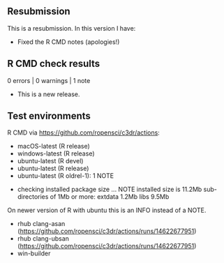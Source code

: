 ## Resubmission
This is a resubmission. In this version I have:

* Fixed the R CMD notes (apologies!)

## R CMD check results

0 errors | 0 warnings | 1 note

* This is a new release.

## Test environments

R CMD via https://github.com/ropensci/c3dr/actions:

- macOS-latest (R release)
- windows-latest (R release)
- ubuntu-latest (R devel)
- ubuntu-latest (R release)
- ubuntu-latest (R oldrel-1): 1 NOTE

* checking installed package size ... NOTE
  installed size is 11.2Mb
  sub-directories of 1Mb or more:
    extdata   1.2Mb
    libs      9.5Mb

On newer version of R with ubuntu this is an INFO instead of a NOTE.

- rhub clang-asan (https://github.com/ropensci/c3dr/actions/runs/14622677951)
- rhub clang-ubsan (https://github.com/ropensci/c3dr/actions/runs/14622677951)
- win-builder
